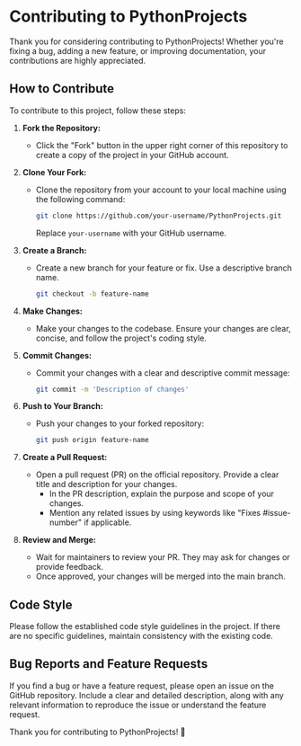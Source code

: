 # Contributing to PythonProjects

Thank you for considering contributing to PythonProjects! Whether you're fixing a bug, adding a new feature, or improving documentation, your contributions are highly appreciated.

## How to Contribute

To contribute to this project, follow these steps:

1. **Fork the Repository:**
   - Click the "Fork" button in the upper right corner of this repository to create a copy of the project in your GitHub account.

2. **Clone Your Fork:**
   - Clone the repository from your account to your local machine using the following command:
     ```bash
     git clone https://github.com/your-username/PythonProjects.git
     ```
     Replace `your-username` with your GitHub username.

3. **Create a Branch:**
   - Create a new branch for your feature or fix. Use a descriptive branch name.
     ```bash
     git checkout -b feature-name
     ```

4. **Make Changes:**
   - Make your changes to the codebase. Ensure your changes are clear, concise, and follow the project's coding style.

5. **Commit Changes:**
   - Commit your changes with a clear and descriptive commit message:
     ```bash
     git commit -m 'Description of changes'
     ```

6. **Push to Your Branch:**
   - Push your changes to your forked repository:
     ```bash
     git push origin feature-name
     ```

7. **Create a Pull Request:**
   - Open a pull request (PR) on the official repository. Provide a clear title and description for your changes.
     - In the PR description, explain the purpose and scope of your changes.
     - Mention any related issues by using keywords like "Fixes #issue-number" if applicable.

8. **Review and Merge:**
   - Wait for maintainers to review your PR. They may ask for changes or provide feedback.
   - Once approved, your changes will be merged into the main branch.

## Code Style

Please follow the established code style guidelines in the project. If there are no specific guidelines, maintain consistency with the existing code.

## Bug Reports and Feature Requests

If you find a bug or have a feature request, please open an issue on the GitHub repository. Include a clear and detailed description, along with any relevant information to reproduce the issue or understand the feature request.

Thank you for contributing to PythonProjects! 🚀
